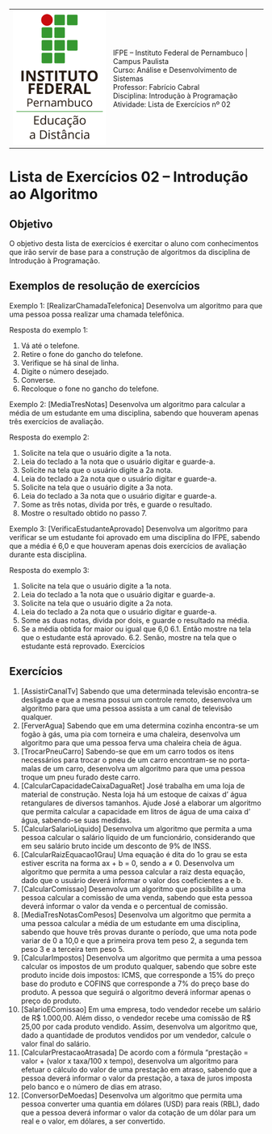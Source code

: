 
<table>
    <tr>
        <td>
            <img src="logotipo-ead-mini.png">
        </td>
        <td>
IFPE – Instituto Federal de Pernambuco | Campus Paulista<br/>
Curso: Análise e Desenvolvimento de Sistemas<br/>
Professor: Fabrício Cabral <fabricio.cabral@ead.ifpe.edu.br><br/>
Disciplina: Introdução à Programação<br/>
Atividade: Lista de Exercícios nº 02
        </td>
    </tr>
</table>

# Lista de Exercícios 02 – Introdução ao Algoritmo

## Objetivo

O objetivo desta lista de exercícios é exercitar o aluno com conhecimentos que irão servir de base para a construção de algoritmos da disciplina de Introdução à Programação.


## Exemplos de resolução de exercícios

Exemplo 1: [RealizarChamadaTelefonica] Desenvolva um algoritmo para que uma pessoa
possa realizar uma chamada telefônica.

Resposta do exemplo 1:

1. Vá até o telefone.
2. Retire o fone do gancho do telefone.
3. Verifique se há sinal de linha.
4. Digite o número desejado.
5. Converse.
6. Recoloque o fone no gancho do telefone.

Exemplo 2: [MediaTresNotas] Desenvolva um algoritmo para calcular a média de um estudante em uma disciplina, sabendo que houveram apenas três exercícios de avaliação.

Resposta do exemplo 2:

1. Solicite na tela que o usuário digite a 1a nota.
2. Leia do teclado a 1a nota que o usuário digitar e guarde-a.
3. Solicite na tela que o usuário digite a 2a nota.
4. Leia do teclado a 2a nota que o usuário digitar e guarde-a.
5. Solicite na tela que o usuário digite a 3a nota.
6. Leia do teclado a 3a nota que o usuário digitar e guarde-a.
7. Some as três notas, divida por três, e guarde o resultado.
8. Mostre o resultado obtido no passo 7.

Exemplo 3: [VerificaEstudanteAprovado] Desenvolva um algoritmo para verificar se um estudante foi aprovado em uma disciplina do IFPE, sabendo que a média é 6,0 e que houveram apenas dois exercícios de avaliação durante esta disciplina.

Resposta do exemplo 3:

1. Solicite na tela que o usuário digite a 1a nota.
2. Leia do teclado a 1a nota que o usuário digitar e guarde-a.
3. Solicite na tela que o usuário digite a 2a nota.
4. Leia do teclado a 2a nota que o usuário digitar e guarde-a.
5. Some as duas notas, divida por dois, e guarde o resultado na média.
6. Se a média obtida for maior ou igual que 6,0
6.1. Então mostre na tela que o estudante está aprovado. 6.2. Senão, mostre na tela que o estudante está reprovado.
Exercícios


## Exercícios

1. [AssistirCanalTv] Sabendo que uma determinada televisão encontra-se desligada e que a mesma possui um controle remoto, desenvolva um algoritmo para que uma pessoa assista a um canal de televisão qualquer.
2. [FerverAgua] Sabendo que em uma determina cozinha encontra-se um fogão à gás, uma pia com torneira e uma chaleira, desenvolva um algoritmo para que uma pessoa ferva uma chaleira cheia de água.
3. [TrocarPneuCarro] Sabendo-se que em um carro todos os itens necessários para trocar o pneu de um carro encontram-se no porta-malas de um carro, desenvolva um algoritmo para que uma pessoa troque um pneu furado deste carro.
4. [CalcularCapacidadeCaixaDaguaRet] José trabalha em uma loja de material de construção. Nesta loja há um estoque de caixas d’ água retangulares de diversos tamanhos. Ajude José a elaborar um algoritmo que permita calcular a capacidade em litros de água de uma caixa d’ água, sabendo-se suas medidas.
5. [CalcularSalarioLiquido] Desenvolva um algoritmo que permita a uma pessoa calcular o salário líquido de um funcionário, considerando que em seu salário bruto incide um desconto de 9% de INSS.
6. [CalcularRaizEquacao1Grau] Uma equação é dita do 1o grau se esta estiver escrita na forma ax + b = 0, sendo a ≠ 0. Desenvolva um algoritmo que permita a uma pessoa calcular a raiz desta equação, dado que o usuário deverá informar o valor dos coeficientes a e b.
7. [CalcularComissao] Desenvolva um algoritmo que possibilite a uma pessoa calcular a comissão de uma venda, sabendo que esta pessoa deverá informar o valor da venda e o percentual de comissão.
8. [MediaTresNotasComPesos] Desenvolva um algoritmo que permita a uma pessoa calcular a média de um estudante em uma disciplina, sabendo que houve três provas durante o período, que uma nota pode variar de 0 a 10,0 e que a primeira prova tem peso 2, a segunda tem peso 3 e a terceira tem peso 5.
9. [CalcularImpostos] Desenvolva um algoritmo que permita a uma pessoa calcular os impostos de um produto qualquer, sabendo que sobre este produto incide dois impostos: ICMS, que corresponde a 15% do preço base do produto e COFINS que corresponde a 7% do preço base do produto. A pessoa que seguirá o algoritmo deverá informar apenas o preço do produto.
10.  [SalarioEComissao] Em uma empresa, todo vendedor recebe um salário de R$ 1.000,00. Além disso, o vendedor recebe uma comissão de R$ 25,00 por cada produto vendido. Assim, desenvolva um algoritmo que, dado a quantidade de produtos vendidos por um vendedor, calcule o valor final do salário.
11.  [CalcularPrestacaoAtrasada] De acordo com a fórmula “prestação = valor + (valor x taxa/100 x tempo), desenvolva um algoritmo para efetuar o cálculo do valor de uma prestação em atraso, sabendo que a pessoa deverá informar o valor da prestação, a taxa de juros imposta pelo banco e o número de dias em atraso.
12.  [ConversorDeMoedas] Desenvolva um algoritmo que permita uma pessoa converter uma quantia em dólares (USD) para reais (RBL), dado que a pessoa deverá informar o valor da cotação de um dólar para um real e o valor, em dólares, a ser convertido.